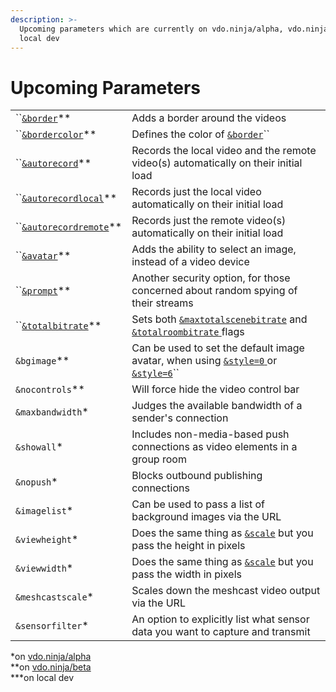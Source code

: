 ```yaml
---
description: >-
  Upcoming parameters which are currently on vdo.ninja/alpha, vdo.ninja/beta or
  local dev
---
```


# Upcoming Parameters

|                                                      |                                                                                                                                                                       |
| ---------------------------------------------------- | --------------------------------------------------------------------------------------------------------------------------------------------------------------------- |
| ``[`&border`](and-border.md)\*\*                     | Adds a border around the videos                                                                                                                                       |
| ``[`&bordercolor`](and-bordercolor.md)\*\*           | Defines the color of [`&border`](and-border.md)``                                                                                                                     |
| ``[`&autorecord`](and-autorecord.md)\*\*             | Records the local video and the remote video(s) automatically on their initial load                                                                                   |
| ``[`&autorecordlocal`](and-autorecordlocal.md)\*\*   | Records just the local video automatically on their initial load                                                                                                      |
| ``[`&autorecordremote`](and-autorecordremote.md)\*\* | Records just the remote video(s) automatically on their initial load                                                                                                  |
| ``[`&avatar`](and-avatar.md)\*\*                     | Adds the ability to select an image, instead of a video device                                                                                                        |
| ``[`&prompt`](and-prompt.md)\*\*                     | Another security option, for those concerned about random spying of their streams                                                                                     |
| ``[`&totalbitrate`](and-totalbitrate.md)\*\*         | Sets both [`&maxtotalscenebitrate`](../../newly-added-parameters/and-maxtotalscenebitrate.md) and [`&totalroombitrate` ](../view-parameters/totalroombitrate.md)flags |
| `&bgimage`\*\*                                       | Can be used to set the default image avatar, when using [`&style=0` ](../design-parameters/style.md)or [`&style=6`](../design-parameters/style.md)``                  |
| `&nocontrols`\*\*                                    | Will force hide the video control bar                                                                                                                                 |
| `&maxbandwidth`\*                                    | Judges the available bandwidth of a sender's connection                                                                                                               |
| `&showall`\*                                         | Includes non-media-based push connections as video elements in a group room                                                                                           |
| `&nopush`\*                                          | Blocks outbound publishing connections                                                                                                                                |
| `&imagelist`\*                                       | Can be used to pass a list of background images via the URL                                                                                                           |
| `&viewheight`\*                                      | Does the same thing as [`&scale`](../view-parameters/scale.md) but you pass the height in pixels                                                                      |
| `&viewwidth`\*                                       | Does the same thing as [`&scale`](../view-parameters/scale.md) but you pass the width in pixels                                                                       |
| `&meshcastscale`\*                                   | Scales down the meshcast video output via the URL                                                                                                                     |
| `&sensorfilter`\*                                    | An option to explicitly list what sensor data you want to capture and transmit                                                                                        |

\*on [vdo.ninja/alpha](https://vdo.ninja/alpha/)\
\*\*on [vdo.ninja/beta](https://vdo.ninja/beta/)\
\*\*\*on local dev
